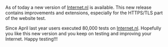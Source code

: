 As of today a new version of [Internet.nl](https://en.Internet.nl) is available. This new release contains improvements and extensions, especially for the HTTPS/TLS part of the website test.

Since April last year users executed 80,000 tests on [Internet.nl](https://en.Internet.nl). Hopefully you like this new version and you keep on testing and improving your Internet. Happy testing!!!
